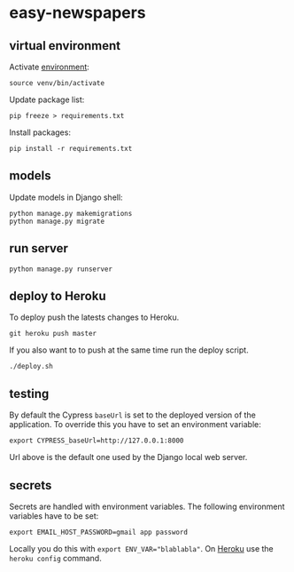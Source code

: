 # easy-newspapers

## virtual environment

Activate [environment](https://docs.python.org/3/tutorial/venv.html):

```
source venv/bin/activate
```

Update package list:

```
pip freeze > requirements.txt
```

Install packages:

```
pip install -r requirements.txt
```

## models

Update models in Django shell:

```
python manage.py makemigrations
python manage.py migrate
```

## run server

```
python manage.py runserver
```

## deploy to Heroku

To deploy push the latests changes to Heroku.

```
git heroku push master
```

If you also want to to push at the same time run the deploy script.

```
./deploy.sh
```

## testing

By default the Cypress `baseUrl` is set to the deployed version of the application. To override this you have to set an environment variable:

```
export CYPRESS_baseUrl=http://127.0.0.1:8000
```

Url above is the default one used by the Django local web server.

## secrets

Secrets are handled with environment variables. The following environment variables have to be set:

```
export EMAIL_HOST_PASSWORD=gmail app password
```

Locally you do this with `export ENV_VAR="blablabla"`. On [Heroku](https://devcenter.heroku.com/articles/config-vars) use the `heroku config` command.
